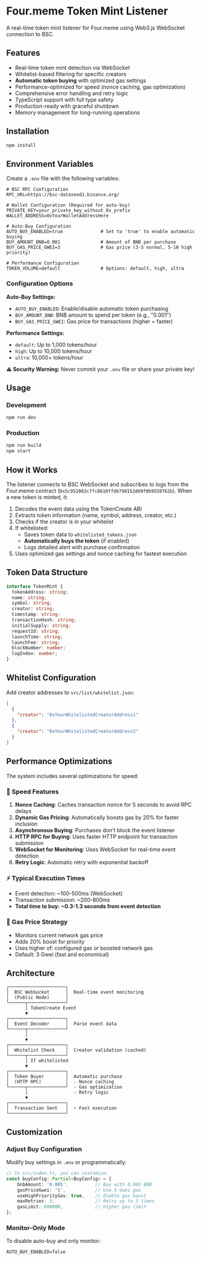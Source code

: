 # Four.meme Token Mint Listener

A real-time token mint listener for Four.meme using Web3.js WebSocket connection to BSC.

## Features

- Real-time token mint detection via WebSocket
- Whitelist-based filtering for specific creators
- **Automatic token buying** with optimized gas settings
- Performance-optimized for speed (nonce caching, gas optimization)
- Comprehensive error handling and retry logic
- TypeScript support with full type safety
- Production-ready with graceful shutdown
- Memory management for long-running operations

## Installation

```bash
npm install
```

## Environment Variables

Create a `.env` file with the following variables:

```env
# BSC RPC Configuration
RPC_URL=https://bsc-dataseed1.binance.org/

# Wallet Configuration (Required for auto-buy)
PRIVATE_KEY=your_private_key_without_0x_prefix
WALLET_ADDRESS=0xYourWalletAddressHere

# Auto-Buy Configuration
AUTO_BUY_ENABLED=true              # Set to 'true' to enable automatic buying
BUY_AMOUNT_BNB=0.001               # Amount of BNB per purchase
BUY_GAS_PRICE_GWEI=3               # Gas price (3-5 normal, 5-10 high priority)

# Performance Configuration
TOKEN_VOLUME=default               # Options: default, high, ultra
```

### Configuration Options

**Auto-Buy Settings:**
- `AUTO_BUY_ENABLED`: Enable/disable automatic token purchasing
- `BUY_AMOUNT_BNB`: BNB amount to spend per token (e.g., "0.001")
- `BUY_GAS_PRICE_GWEI`: Gas price for transactions (higher = faster)

**Performance Settings:**
- `default`: Up to 1,000 tokens/hour
- `high`: Up to 10,000 tokens/hour
- `ultra`: 10,000+ tokens/hour

**⚠️ Security Warning:** Never commit your `.env` file or share your private key!

## Usage

### Development
```bash
npm run dev
```

### Production
```bash
npm run build
npm start
```

## How it Works

The listener connects to BSC WebSocket and subscribes to logs from the Four.meme contract (`0x5c952063c7fc8610ffdb798152d69f0b9550762b`). When a new token is minted, it:

1. Decodes the event data using the TokenCreate ABI
2. Extracts token information (name, symbol, address, creator, etc.)
3. Checks if the creator is in your whitelist
4. If whitelisted:
   - Saves token data to `whitelisted_tokens.json`
   - **Automatically buys the token** (if enabled)
   - Logs detailed alert with purchase confirmation
5. Uses optimized gas settings and nonce caching for fastest execution

## Token Data Structure

```typescript
interface TokenMint {
  tokenAddress: string;
  name: string;
  symbol: string;
  creator: string;
  timestamp: string;
  transactionHash: string;
  initialSupply: string;
  requestId: string;
  launchTime: string;
  launchFee: string;
  blockNumber: number;
  logIndex: number;
}
```

## Whitelist Configuration

Add creator addresses to `src/list/whitelist.json`:

```json
[
  {
    "creator": "0xYourWhitelistedCreatorAddress1"
  },
  {
    "creator": "0xYourWhitelistedCreatorAddress2"
  }
]
```

## Performance Optimizations

The system includes several optimizations for speed:

### 🚀 Speed Features

1. **Nonce Caching**: Caches transaction nonce for 5 seconds to avoid RPC delays
2. **Dynamic Gas Pricing**: Automatically boosts gas by 20% for faster inclusion
3. **Asynchronous Buying**: Purchases don't block the event listener
4. **HTTP RPC for Buying**: Uses faster HTTP endpoint for transaction submission
5. **WebSocket for Monitoring**: Uses WebSocket for real-time event detection
6. **Retry Logic**: Automatic retry with exponential backoff

### ⚡ Typical Execution Times

- Event detection: ~100-500ms (WebSocket)
- Transaction submission: ~200-800ms
- **Total time to buy: ~0.3-1.3 seconds from event detection**

### 🎯 Gas Price Strategy

- Monitors current network gas price
- Adds 20% boost for priority
- Uses higher of: configured gas or boosted network gas
- Default: 3 Gwei (fast and economical)

## Architecture

```
┌─────────────────────┐
│  BSC WebSocket      │  Real-time event monitoring
│  (Public Node)      │
└──────┬──────────────┘
       │ TokenCreate Event
       ▼
┌─────────────────────┐
│  Event Decoder      │  Parse event data
└──────┬──────────────┘
       │
       ▼
┌─────────────────────┐
│  Whitelist Check    │  Creator validation (cached)
└──────┬──────────────┘
       │ If whitelisted
       ▼
┌─────────────────────┐
│  Token Buyer        │  Automatic purchase
│  (HTTP RPC)         │  - Nonce caching
└──────┬──────────────┘  - Gas optimization
       │                 - Retry logic
       ▼
┌─────────────────────┐
│  Transaction Sent   │  ⚡ Fast execution
└─────────────────────┘
```

## Customization

### Adjust Buy Configuration

Modify buy settings in `.env` or programmatically:

```typescript
// In src/index.ts, you can customize:
const buyConfig: Partial<BuyConfig> = {
    bnbAmount: '0.005',          // Buy with 0.005 BNB
    gasPriceGwei: '5',           // Use 5 Gwei gas
    useHighPriorityGas: true,    // Enable gas boost
    maxRetries: 3,               // Retry up to 3 times
    gasLimit: 600000,            // Higher gas limit
};
```

### Monitor-Only Mode

To disable auto-buy and only monitor:

```env
AUTO_BUY_ENABLED=false
```
